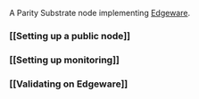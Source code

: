 A Parity Substrate node implementing [Edgeware](https://edgewa.re).

### [[Setting up a public node]]

### [[Setting up monitoring]]

### [[Validating on Edgeware]]

